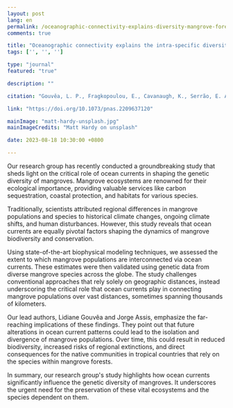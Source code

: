 ```yaml
---
layout: post
lang: en
permalink: /oceanographic-connectivity-explains-diversity-mangrove-forests/
comments: true

title: "Oceanographic connectivity explains the intra-specific diversity of mangrove forests"
tags: ['', '', '']

type: "journal"
featured: "true"

description: ""

citation: "Gouvêa, L. P., Fragkopoulou, E., Cavanaugh, K., Serrão, E. A., Araújo, M. B., Costello, M. J., Westergerling, E. H. T., & Assis, J. (2023). Oceanographic connectivity explains the intra-specific diversity of mangrove forests at global scales. Proceedings of the National Academy of Sciences."

link: "https://doi.org/10.1073/pnas.2209637120"

mainImage: "matt-hardy-unsplash.jpg"
mainImageCredits: "Matt Hardy on unsplash"

date: 2023-08-18 10:30:00 +0800

---
```


Our research group has recently conducted a groundbreaking study that sheds light on the critical role of ocean currents in shaping the genetic diversity of mangroves. Mangrove ecosystems are renowned for their ecological importance, providing valuable services like carbon sequestration, coastal protection, and habitats for various species.

Traditionally, scientists attributed regional differences in mangrove populations and species to historical climate changes, ongoing climate shifts, and human disturbances. However, this study reveals that ocean currents are equally pivotal factors shaping the dynamics of mangrove biodiversity and conservation.

Using state-of-the-art biophysical modeling techniques, we assessed the extent to which mangrove populations are interconnected via ocean currents. These estimates were then validated using genetic data from diverse mangrove species across the globe. The study challenges conventional approaches that rely solely on geographic distances, instead underscoring the critical role that ocean currents play in connecting mangrove populations over vast distances, sometimes spanning thousands of kilometers.

Our lead authors, Lidiane Gouvêa and Jorge Assis, emphasize the far-reaching implications of these findings. They point out that future alterations in ocean current patterns could lead to the isolation and divergence of mangrove populations. Over time, this could result in reduced biodiversity, increased risks of regional extinctions, and direct consequences for the native communities in tropical countries that rely on the species within mangrove forests.

In summary, our research group's study highlights how ocean currents significantly influence the genetic diversity of mangroves. It underscores the urgent need for the preservation of these vital ecosystems and the species dependent on them.
